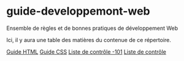 # guide-developpemont-web
Ensemble de règles et de bonnes pratiques de développement Web

Ici, il y aura une table des matières du contenue de ce répertoire.

[Guide HTML](guide-html.md)
[Guide CSS](guide-css.md)
[Liste de contrôle -101](liste-de-controle-101.md)
[Liste de contrôle](liste-de-controle.md)
